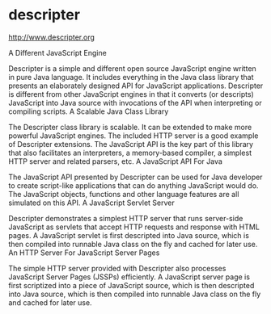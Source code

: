 # descripter

http://www.descripter.org

A Different JavaScript Engine

Descripter is a simple and different open source JavaScript engine written in pure Java language. It includes everything in the Java class library that presents an elaborately designed API for JavaScript applications. Descripter is different from other JavaScript engines in that it converts (or descripts) JavaScript into Java source with invocations of the API when interpreting or compiling scripts.
A Scalable Java Class Library

The Descripter class library is scalable. It can be extended to make more powerful JavaScript engines. The included HTTP server is a good example of Descripter extensions. The JavaScript API is the key part of this library that also facilitates an interpreters, a memory-based compiler, a simplest HTTP server and related parsers, etc.
A JavaScript API For Java

The JavaScript API presented by Descripter can be used for Java developer to create script-like applications that can do anything JavaScript would do. The JavaScript objects, functions and other language features are all simulated on this API.
A JavaScript Servlet Server

Descripter demonstrates a simplest HTTP server that runs server-side JavaScript as servlets that accept HTTP requests and response with HTML pages. A JavaScript servlet is first descripted into Java source, which is then compiled into runnable Java class on the fly and cached for later use.
An HTTP Server For JavaScript Server Pages

The simple HTTP server provided with Descripter also processes JavaScript Server Pages (JSSPs) efficiently. A JavaScript server page is first scriptized into a piece of JavaScript source, which is then descripted into Java source, which is then compiled into runnable Java class on the fly and cached for later use.


